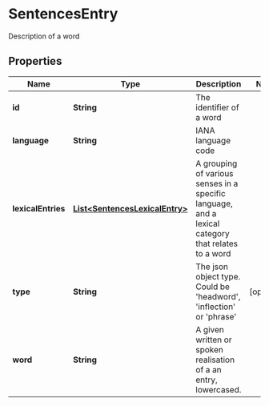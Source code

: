 

# SentencesEntry

Description of a word

## Properties

| Name | Type | Description | Notes |
|------------ | ------------- | ------------- | -------------|
|**id** | **String** | The identifier of a word |  |
|**language** | **String** | IANA language code |  |
|**lexicalEntries** | [**List&lt;SentencesLexicalEntry&gt;**](SentencesLexicalEntry.md) | A grouping of various senses in a specific language, and a lexical category that relates to a word |  |
|**type** | **String** | The json object type. Could be &#39;headword&#39;, &#39;inflection&#39; or &#39;phrase&#39; |  [optional] |
|**word** | **String** | A given written or spoken realisation of a an entry, lowercased. |  |



